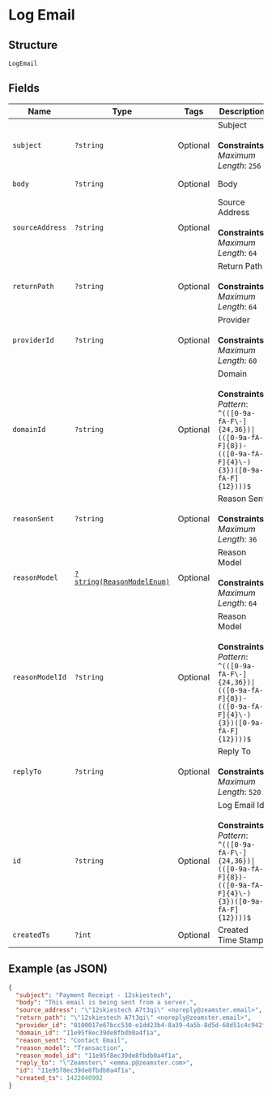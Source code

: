 
# Log Email

## Structure

`LogEmail`

## Fields

| Name | Type | Tags | Description | Getter | Setter |
|  --- | --- | --- | --- | --- | --- |
| `subject` | `?string` | Optional | Subject<br><br>**Constraints**: *Maximum Length*: `256` | getSubject(): ?string | setSubject(?string subject): void |
| `body` | `?string` | Optional | Body | getBody(): ?string | setBody(?string body): void |
| `sourceAddress` | `?string` | Optional | Source Address<br><br>**Constraints**: *Maximum Length*: `64` | getSourceAddress(): ?string | setSourceAddress(?string sourceAddress): void |
| `returnPath` | `?string` | Optional | Return Path<br><br>**Constraints**: *Maximum Length*: `64` | getReturnPath(): ?string | setReturnPath(?string returnPath): void |
| `providerId` | `?string` | Optional | Provider<br><br>**Constraints**: *Maximum Length*: `60` | getProviderId(): ?string | setProviderId(?string providerId): void |
| `domainId` | `?string` | Optional | Domain<br><br>**Constraints**: *Pattern*: `^(([0-9a-fA-F\-]{24,36})\|(([0-9a-fA-F]{8})-(([0-9a-fA-F]{4}\-){3})([0-9a-fA-F]{12})))$` | getDomainId(): ?string | setDomainId(?string domainId): void |
| `reasonSent` | `?string` | Optional | Reason Sent<br><br>**Constraints**: *Maximum Length*: `36` | getReasonSent(): ?string | setReasonSent(?string reasonSent): void |
| `reasonModel` | [`?string(ReasonModelEnum)`](../../doc/models/reason-model-enum.md) | Optional | Reason Model<br><br>**Constraints**: *Maximum Length*: `64` | getReasonModel(): ?string | setReasonModel(?string reasonModel): void |
| `reasonModelId` | `?string` | Optional | Reason Model<br><br>**Constraints**: *Pattern*: `^(([0-9a-fA-F\-]{24,36})\|(([0-9a-fA-F]{8})-(([0-9a-fA-F]{4}\-){3})([0-9a-fA-F]{12})))$` | getReasonModelId(): ?string | setReasonModelId(?string reasonModelId): void |
| `replyTo` | `?string` | Optional | Reply To<br><br>**Constraints**: *Maximum Length*: `520` | getReplyTo(): ?string | setReplyTo(?string replyTo): void |
| `id` | `?string` | Optional | Log Email Id<br><br>**Constraints**: *Pattern*: `^(([0-9a-fA-F\-]{24,36})\|(([0-9a-fA-F]{8})-(([0-9a-fA-F]{4}\-){3})([0-9a-fA-F]{12})))$` | getId(): ?string | setId(?string id): void |
| `createdTs` | `?int` | Optional | Created Time Stamp | getCreatedTs(): ?int | setCreatedTs(?int createdTs): void |

## Example (as JSON)

```json
{
  "subject": "Payment Receipt - 12skiestech",
  "body": "This email is being sent from a server.",
  "source_address": "\"12skiestech A7t3qi\" <noreply@zeamster.email>",
  "return_path": "\"12skiestech A7t3qi\" <noreply@zeamster.email>",
  "provider_id": "0100017e67bcc530-e1dd23b4-8a39-4a5b-8d5d-68d51c4c942f-000000",
  "domain_id": "11e95f8ec39de8fbdb0a4f1a",
  "reason_sent": "Contact Email",
  "reason_model": "Transaction",
  "reason_model_id": "11e95f8ec39de8fbdb0a4f1a",
  "reply_to": "\"Zeamster\" <emma.p@zeamster.com>",
  "id": "11e95f8ec39de8fbdb0a4f1a",
  "created_ts": 1422040992
}
```

